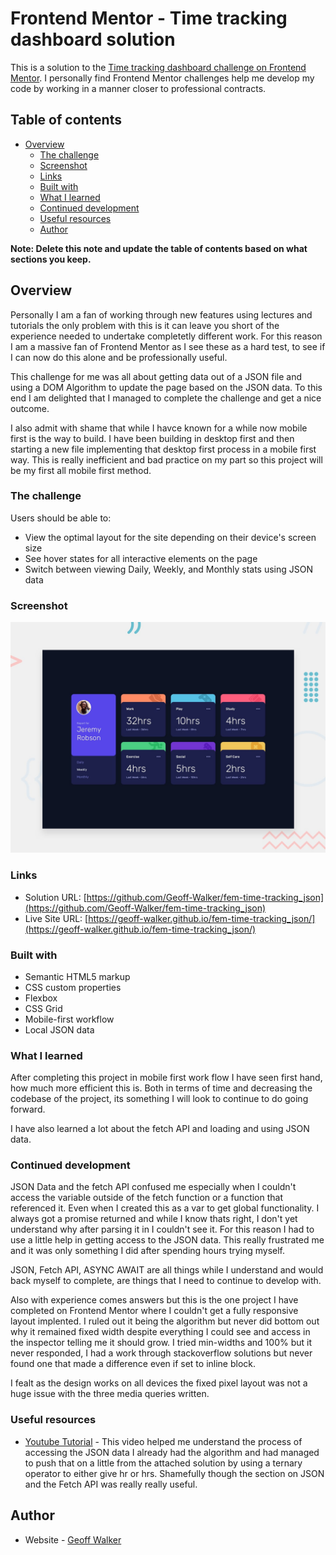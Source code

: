 # Frontend Mentor - Time tracking dashboard solution

This is a solution to the [Time tracking dashboard challenge on Frontend Mentor](https://www.frontendmentor.io/challenges/time-tracking-dashboard-UIQ7167Jw). I personally find Frontend Mentor challenges help me develop my code by working in a manner closer to professional contracts. 

## Table of contents

- [Overview](#overview)
  - [The challenge](#the-challenge)
  - [Screenshot](#screenshot)
  - [Links](#links)
  - [Built with](#built-with)
  - [What I learned](#what-i-learned)
  - [Continued development](#continued-development)
  - [Useful resources](#useful-resources)
  - [Author](#author)


**Note: Delete this note and update the table of contents based on what sections you keep.**

## Overview
Personally I am a fan of working through new features using lectures and tutorials the only problem with this is it can leave you short of the experience needed to undertake completetly different work.  For this reason I am a massive fan of Frontend Mentor as I see these as a hard test, to see if I can now do this alone and be professionally useful.

This challenge for me was all about getting data out of a JSON file and using a DOM Algorithm to update the page based on the JSON data.  To this end I am delighted that I managed to complete the challenge and get a nice outcome.  

I also admit with shame that while I havce known for a while now mobile first is the way to build.  I have been building in desktop first and then starting a new file implementing that desktop first process in a mobile first way.  This is really inefficient and bad practice on my part so this project will be my first all mobile first method.

### The challenge

Users should be able to:

- View the optimal layout for the site depending on their device's screen size
- See hover states for all interactive elements on the page
- Switch between viewing Daily, Weekly, and Monthly stats using JSON data

### Screenshot

![Design preview for the Time tracking dashboard coding challenge](./design/desktop-preview.jpg)

### Links

- Solution URL: [https://github.com/Geoff-Walker/fem-time-tracking_json](https://github.com/Geoff-Walker/fem-time-tracking_json)
- Live Site URL: [https://geoff-walker.github.io/fem-time-tracking_json/](https://geoff-walker.github.io/fem-time-tracking_json/)

### Built with

- Semantic HTML5 markup
- CSS custom properties
- Flexbox
- CSS Grid
- Mobile-first workflow
- Local JSON data

### What I learned
After completing this project in mobile first work flow I have seen first hand, how much more efficient this is.  Both in terms of time and decreasing the codebase of the project, its something I will look to continue to do going forward.

I have also learned a lot about the fetch API and loading and using JSON data.

### Continued development

JSON Data and the fetch API confused me especially when I couldn't access the variable outside of the fetch function or a function that referenced it.  Even when I created this as a var to get global functionality.  I always got a promise returned and while I know thats right, I don't yet understand why after parsing it in I couldn't see it.  For this reason I had to use a little help in getting access to the JSON data.  This really frustrated me and it was only something I did after spending hours trying myself.  

JSON, Fetch API, ASYNC AWAIT are all things while I understand and would back myself to complete, are things that I need to continue to develop with.

Also with experience comes answers but this is the one project I have completed on Frontend Mentor where I couldn't get a fully responsive layout implented.  I ruled out it being the algorithm but never did bottom out why it remained fixed width despite everything I could see and access in the inspector telling me it should grow.  I tried min-widths and 100% but it never responded, I had a work through stackoverflow solutions but never found one that made a difference even if set to inline block.

I fealt as the design works on all devices the fixed pixel layout was not a huge issue with the three media queries written.


### Useful resources

- [Youtube Tutorial](https://www.youtube.com/watch?v=AtWjtiayOsI&t=48s) - This video helped me understand the process of accessing the JSON data I already had the algorithm and had managed to push that on a little from the attached solution by using a ternary operator to either give hr or hrs.  Shamefully though the section on JSON and the Fetch API was really really useful.


## Author

- Website - [Geoff Walker](https://www.geoff-walker.io)

